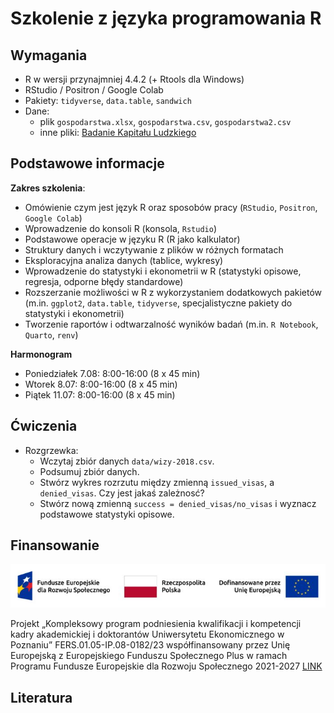 # Szkolenie z języka programowania R

## Wymagania

+ R w wersji przynajmniej 4.4.2 (+ Rtools dla Windows)
+ RStudio / Positron / Google Colab
+ Pakiety: `tidyverse`, `data.table`, `sandwich`
+ Dane:
  + plik `gospodarstwa.xlsx`, `gospodarstwa.csv`, `gospodarstwa2.csv`
  + inne pliki: [Badanie Kapitału Ludzkiego](https://www.parp.gov.pl/component/site/site/bilans-kapitalu-ludzkiego#metodologiabadaniabkl)
  
## Podstawowe informacje

**Zakres szkolenia**:

-   Omówienie czym jest język R oraz sposobów pracy (`RStudio`,
    `Positron`, `Google Colab`)
-   Wprowadzenie do konsoli R (konsola, `Rstudio`)
-   Podstawowe operacje w języku R (R jako kalkulator)
-   Struktury danych i wczytywanie z plików w różnych formatach
-   Eksploracyjna analiza danych (tablice, wykresy)
-   Wprowadzenie do statystyki i ekonometrii w R (statystyki opisowe,
    regresja, odporne błędy standardowe)
-   Rozszerzanie możliwości w R z wykorzystaniem dodatkowych pakietów
    (m.in. `ggplot2`, `data.table`, `tidyverse`, specjalistyczne pakiety
    do statystyki i ekonometrii)
-   Tworzenie raportów i odtwarzalność wyników badań (m.in.
    `R Notebook`, `Quarto`, `renv`)

**Harmonogram**

+ Poniedziałek 7.08: 8:00-16:00 (8 x 45 min)
+ Wtorek 8.07: 8:00-16:00 (8 x 45 min)
+ Piątek 11.07: 8:00-16:00 (8 x 45 min)

## Ćwiczenia

+ Rozgrzewka:
    + Wczytaj zbiór danych `data/wizy-2018.csv`.
    + Podsumuj zbiór danych.
    + Stwórz wykres rozrzutu między zmienną `issued_visas`, a `denied_visas`. Czy jest jakaś zależnosć? 
    + Stwórz nową zmienną `success = denied_visas/no_visas` i wyznacz podstawowe statystyki opisowe.

## Finansowanie

![](misc/logo-finansowanie.jpg)

Projekt „Kompleksowy program podniesienia kwalifikacji i kompetencji
kadry akademickiej i doktorantów Uniwersytetu Ekonomicznego w Poznaniu”
FERS.01.05-IP.08-0182/23 współfinansowany przez Unię Europejską z
Europejskiego Funduszu Społecznego Plus w ramach Programu Fundusze
Europejskie dla Rozwoju Społecznego 2021-2027 [LINK](https://ue.poznan.pl/pozyskiwanie-funduszy/kompleksowy-program-podniesienia-kwalifikacji-i-kompetencji-kadry-akademickiej-i-doktorantow-uniwersytetu-ekonomicznego-w-poznaniu/)

## Literatura
